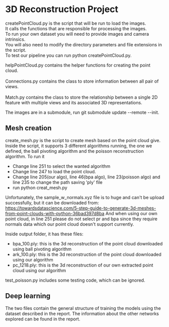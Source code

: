 # 3D Reconstruction Project

createPointCloud.py is the script that will be run to load the images. <br/>
It calls the functions that are responsible for processing the images. <br/>
To run your own dataset you will need to provide images and camera intrinsics.  <br/>
You will also need to modify the directory parameters and file extensions in the script.  <br/>
To test our pipeline you can run python createPointCloud.py. <br/>

helpPointCloud.py contains the helper functions for creating the point cloud. <br/><br/>
Connections.py contains the class to store information between all pair of views. <br/><br/>
Match.py contains the class to store the relationship between a single 2D feature with multiple views
and its associated 3D representations.

The images are in a submodule, run git submodule update --remote --init.

## Mesh creation
create_mesh.py is the script to create mesh based on the point cloud give. 
Inside the script, it supports 3 different algorithms running, the one we defined, 
the ball pivoting algorithm and the poisson reconstruction algorithm. 
To run it
- Change line 251 to select the wanted algorithm
- Change line 247 to load the point cloud. 
- Change line 205(our algo), line 46(bpa algo), line 23(poisson algo) and line 235 to change the path saving 'ply' file
- run python creat_mesh.py

Unfortunately, the sample_w_normals.xyz file is to huge and can't be upload successfully, but it can be downloaded from:
https://towardsdatascience.com/5-step-guide-to-generate-3d-meshes-from-point-clouds-with-python-36bad397d8ba
And when using our own point cloud, in line 251 please do not select pr and bpa since they require normals data which our point cloud doesn't support currently. 

Inside output folder, it has these files:
- bpa_100.ply: this is the 3d reconstruction of the point cloud downloaded using ball pivoting algorithm 
- ark_100.ply: this is the 3d reconstruction of the point cloud downloaded using our algorithm
- pc_1218.ply: this is the 3d reconstruction of our own extracted point cloud using our algorithm

test_poisson.py includes some testing code, which can be ignored. 

## Deep learning
The two files contain the general structure of training the models using the dataset described in the report. 
The information about the other networks explored can be found in the report. 
